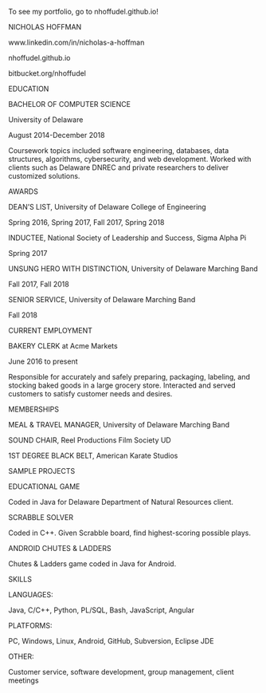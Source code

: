 To see my portfolio, go to nhoffudel.github.io!

<p>NICHOLAS HOFFMAN</p>
<p>www.linkedin.com/in/nicholas-a-hoffman</p>
<p>nhoffudel.github.io</p>
<p>bitbucket.org/nhoffudel</p>
<p>EDUCATION</p>
<p>BACHELOR OF COMPUTER SCIENCE</p>
<p>University of Delaware</p>
<p>August 2014-December 2018</p>
<p>Coursework topics included software engineering, databases, data structures, algorithms, cybersecurity, and web development. Worked with clients such as Delaware DNREC and private researchers to deliver customized solutions.</p>
<p>AWARDS</p>
<p>DEAN’S LIST, University of Delaware College of Engineering</p>
<p>Spring 2016, Spring 2017, Fall 2017, Spring 2018</p>
<p>INDUCTEE, National Society of Leadership and Success, Sigma Alpha Pi</p>
<p>Spring 2017</p>
<p>UNSUNG HERO WITH DISTINCTION, University of Delaware Marching Band</p>
<p>Fall 2017, Fall 2018</p>
<p>SENIOR SERVICE, University of Delaware Marching Band</p>
<p>Fall 2018</p>
<p>CURRENT EMPLOYMENT</p>
<p>BAKERY CLERK at Acme Markets</p>
<p>June 2016 to present</p>
<p>Responsible for accurately and safely preparing, packaging, labeling, and stocking baked goods in a large grocery store. Interacted and served customers to satisfy customer needs and desires.</p>
<p>MEMBERSHIPS</p>
<p>MEAL & TRAVEL MANAGER, University of Delaware Marching Band</p>
<p>SOUND CHAIR, Reel Productions Film Society UD</p>
<p>1ST DEGREE BLACK BELT, American Karate Studios</p>
<p>SAMPLE PROJECTS</p>
<p>EDUCATIONAL GAME</p>
<p>Coded in Java for Delaware Department of Natural Resources client.</p>
<p>SCRABBLE SOLVER</p>
<p>Coded in C++. Given Scrabble board, find highest-scoring possible plays.</p>
<p>ANDROID CHUTES & LADDERS</p>
<p>Chutes & Ladders game coded in Java for Android.</p>
<p>SKILLS</p>
<p>LANGUAGES:</p>
<p>Java, C/C++, Python, PL/SQL, Bash, JavaScript, Angular</p>
<p>PLATFORMS:</p>
<p>PC, Windows, Linux, Android, GitHub, Subversion, Eclipse JDE</p>
<p>OTHER:</p>
<p>Customer service, software development, group management, client meetings</p>
